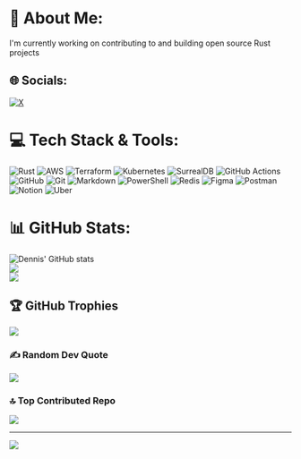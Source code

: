 # 💫 About Me:
I'm currently working on contributing to and building open source Rust projects


## 🌐 Socials:
[![X](https://img.shields.io/badge/X-black.svg?logo=X&logoColor=white)](https://x.com/https://x.com/officialdennisn)

# 💻 Tech Stack & Tools:
![Rust](https://img.shields.io/badge/rust-%23000000.svg?style=plastic&logo=rust&logoColor=white) ![AWS](https://img.shields.io/badge/AWS-%23FF9900.svg?style=plastic&logo=amazon-aws&logoColor=white) ![Terraform](https://img.shields.io/badge/terraform-%235835CC.svg?style=plastic&logo=terraform&logoColor=white) ![Kubernetes](https://img.shields.io/badge/kubernetes-%23326ce5.svg?style=plastic&logo=kubernetes&logoColor=white) ![SurrealDB](https://img.shields.io/badge/SurrealDB-FF00A0?style=plastic&logo=surrealdb&logoColor=white) ![GitHub Actions](https://img.shields.io/badge/github%20actions-%232671E5.svg?style=plastic&logo=githubactions&logoColor=white) ![GitHub](https://img.shields.io/badge/github-%23121011.svg?style=plastic&logo=github&logoColor=white) ![Git](https://img.shields.io/badge/git-%23F05033.svg?style=plastic&logo=git&logoColor=white) ![Markdown](https://img.shields.io/badge/markdown-%23000000.svg?style=plastic&logo=markdown&logoColor=white) ![PowerShell](https://img.shields.io/badge/PowerShell-%235391FE.svg?style=plastic&logo=powershell&logoColor=white) ![Redis](https://img.shields.io/badge/redis-%23DD0031.svg?style=plastic&logo=redis&logoColor=white) ![Figma](https://img.shields.io/badge/figma-%23F24E1E.svg?style=plastic&logo=figma&logoColor=white) ![Postman](https://img.shields.io/badge/Postman-FF6C37?style=plastic&logo=postman&logoColor=white) ![Notion](https://img.shields.io/badge/Notion-%23000000.svg?style=plastic&logo=notion&logoColor=white) ![Uber](https://img.shields.io/badge/Uber-%23000000.svg?style=plastic&logo=Uber&logoColor=white)

# 📊 GitHub Stats:
![Dennis' GitHub stats](https://github-readme-stats.vercel.app/api?username=DennisN22042003&show=reviews,discussions_started,discussions_answered,prs_merged,prs_merged_percentage&theme=dark&hide_border=false&include_all_commits=true&count_private=true)</br>
![](https://nirzak-streak-stats.vercel.app/?user=DennisN22042003&theme=dark&hide_border=false)<br/>
![](https://github-readme-stats.vercel.app/api/top-langs/?username=DennisN22042003&theme=dark&hide_border=false&include_all_commits=true&count_private=true&layout=compact)

## 🏆 GitHub Trophies
![](https://github-profile-trophy.vercel.app/?username=DennisN22042003&theme=dark&no-frame=false&no-bg=false&margin-w=4)

### ✍️ Random Dev Quote
![](https://quotes-github-readme.vercel.app/api?type=horizontal&theme=dark)

### 🔝 Top Contributed Repo
![](https://github-contributor-stats.vercel.app/api?username=DennisN22042003&limit=5&theme=dark&combine_all_yearly_contributions=true)

---
[![](https://visitcount.itsvg.in/api?id=DennisN22042003&icon=0&color=0)](https://visitcount.itsvg.in)

<!-- Proudly created with GPRM ( https://gprm.itsvg.in ) -->
